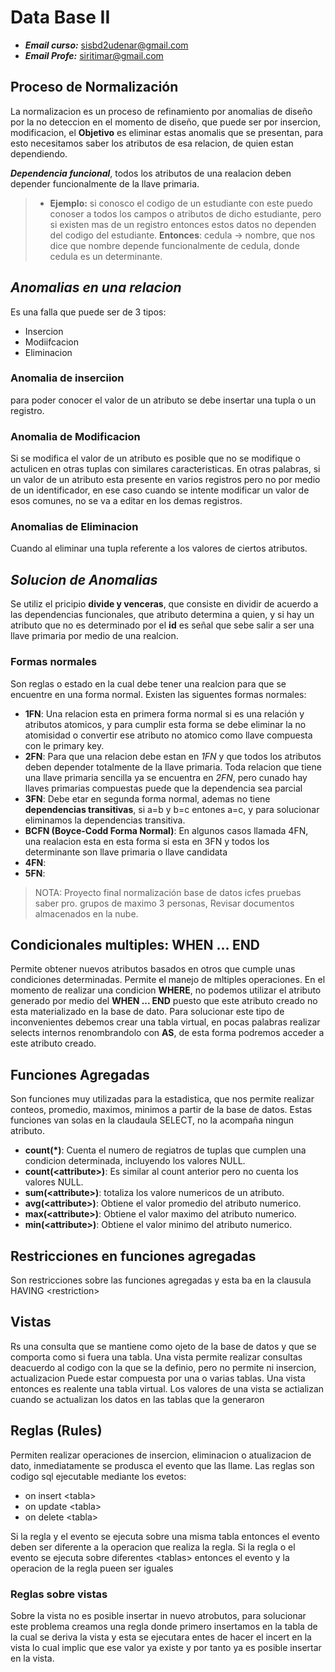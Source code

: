 # Data Base II

* ***Email curso:*** sisbd2udenar@gmail.com
* ***Email Profe:*** siritimar@gmail.com

## Proceso de Normalización

La normalizacion es un proceso de refinamiento por anomalias de diseño por la no deteccion en el momento de diseño, que puede ser por insercion, modificacion,
el __Objetivo__ es eliminar estas anomalis que se presentan, para esto necesitamos saber los atributos de esa relacion, de quien estan dependiendo.

___Dependencia funcional___, todos los atributos de una realacion deben depender funcionalmente de la llave primaria.

>* __Ejemplo:__ si conosco el codigo de un estudiante con este puedo conoser a todos los campos o atributos de dicho estudiante, pero si existen mas de un registro entonces estos datos no dependen del codigo del estudiante.
> __Entonces__: cedula -> nombre, que nos dice que nombre depende funcionalmente de cedula, donde cedula es un determinante.

## ___Anomalias en una relacion___

Es una falla que puede ser de 3 tipos:

* Insercion
* Modiifcacion
* Eliminacion

### __Anomalia de inserciion__

para poder conocer el valor de un atributo se debe insertar una tupla o un registro.

### __Anomalia de Modificacion__

Si se modifica el valor de un atributo es posible que no se modifique o actulicen en otras tuplas con similares caracteristicas. En otras palabras, si un valor de un atributo esta presente en varios registros pero no por medio de un identificador, en ese caso cuando se intente modificar un valor de esos comunes, no se va a editar en los demas registros.

### __Anomalias de Eliminacion__

Cuando al eliminar una tupla referente a los valores de ciertos atributos. 

## ___Solucion de Anomalias___

Se utiliz el pricipio __divide y venceras__, que consiste en dividir de acuerdo a las dependencias funcionales, que atributo determina a quien, y si hay un atributo que no es determinado por el __id__ es señal que sebe salir a ser una llave primaria por medio de una realcion.

### __Formas normales__

Son reglas o estado en la cual debe tener una realcion para que se encuentre en una forma normal. Existen las siguentes formas normales:

* __1FN__: Una relacion esta en primera forma normal si es una relación y atributos atomicos, y para cumplir esta forma se debe eliminar la no atomisidad o convertir ese atributo no atomico como llave compuesta con le primary key.
* __2FN__: Para que una relacion debe estan en _1FN_ y que todos los atributos deben depender totalmente de la llave primaria. Toda relacion que tiene una llave primaria sencilla ya se encuentra en _2FN_, pero cunado hay llaves primarias compuestas puede que la dependencia sea parcial
* __3FN__:  Debe etar en segunda forma normal, ademas no tiene __dependencias transitivas__, si a=b y b=c entones a=c, y para solucionar eliminamos la dependencias transitiva.
* __BCFN (Boyce-Codd Forma Normal)__: En algunos casos llamada 4FN, una realacion esta en esta forma si esta en 3FN y todos los determinante son llave primaria o llave candidata
* __4FN__:
* __5FN__:

> NOTA: Proyecto final normalización base de datos icfes pruebas saber pro. grupos de maximo 3 personas, Revisar documentos almacenados en la nube.

## Condicionales multiples: WHEN ... END

Permite obtener nuevos atributos basados en otros que cumple unas condiciones determinadas. Permite el manejo de mltiples operaciones.
En el momento de realizar una condicion __WHERE__, no podemos utilizar el atributo generado por medio del __WHEN ... END__ puesto que este atributo creado no esta materializado en la base de dato. Para solucionar este tipo de inconvenientes debemos crear una tabla virtual, en pocas palabras realizar selects internos renombrandolo con __AS__, de esta forma podremos acceder a este atributo creado.

## Funciones Agregadas

Son funciones muy utilizadas para la estadistica, que nos permite realizar conteos, promedio, maximos, minimos  a partir de la base de datos. Estas funciones van solas en la claudaula SELECT, no la acompaña ningun atributo.

* __count(*)__: Cuenta el numero de regiatros de tuplas que cumplen una condicion determinada, incluyendo los valores NULL.
* __count(\<attribute>)__: Es similar al count anterior pero no cuenta los valores NULL.
* __sum(\<attribute>)__: totaliza los valore numericos de un atributo.
* __avg(\<attribute>)__: Obtiene el valor promedio del atributo numerico.
* __max(\<attribute>)__: Obtiene el valor maximo del atributo numerico.
* __min(\<attribute>)__: Obtiene el valor minimo del atributo numerico.

## Restricciones en funciones agregadas

Son restricciones sobre las funciones agregadas y esta ba en la clausula HAVING \<restriction\>

## Vistas

Rs una consulta que se mantiene como ojeto de la base de datos y que se comporta como si fuera una tabla.
Una vista permite realizar consultas deacuerdo al codigo con la que se la definio, pero no permite ni insercion, actualizacion
Puede estar compuesta por una o varias tablas.
Una vista entonces es realente una tabla virtual.
Los valores de una vista se actializan cuando se actualizan los datos en las tablas que la generaron

## Reglas (Rules)

Permiten realizar operaciones de insercion, eliminacion o atualizacion de dato, inmediatamente se produsca el evento que las llame. Las reglas son codigo sql ejecutable mediante los evetos:

* on insert \<tabla>
* on update \<tabla>
* on delete \<tabla>

Si la regla y el evento se ejecuta sobre una misma tabla entonces el evento deben ser diferente a la operacion que realiza la regla.
Si la regla o el evento se ejecuta sobre diferentes \<tablas>
entonces el evento y la operacion de la regla pueen ser iguales

### Reglas sobre vistas

Sobre la vista no es posible insertar in nuevo atrobutos, para solucionar este problema creamos una regla donde primero insertamos en la tabla de la cual se deriva la vista y esta se ejecutara entes de hacer el incert en la vista lo cual implic que ese valor ya existe y por tanto ya es posible insertar en la vista.
